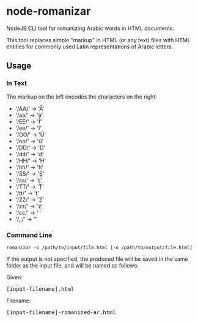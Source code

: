 node-romanizar
==============

NodeJS CLI tool for romanizing Arabic words in HTML documents.

This tool replaces simple "markup" in HTML (or any text) files with HTML entities for commonly used Latin representations of Arabic letters.

## Usage ##

### In Text ###

The markup on the left encodes the characters on the right:

- '/AA/' &rarr; '&#256;'
- '/aa/' &rarr; '&#257;'
- '/EE/' &rarr; '&#298;'
- '/ee/' &rarr; '&#299;'
- '/OO/' &rarr; '&#362;'
- '/oo/' &rarr; '&#363;'
- '/DD/' &rarr; '&#7692;'
- '/dd/' &rarr; '&#7693;'
- '/HH/' &rarr; '&#7716;'
- '/hh/' &rarr; '&#7717;'
- '/SS/' &rarr; '&#7778;'
- '/ss/' &rarr; '&#7779;'
- '/TT/' &rarr; '&#7788;'
- '/tt/' &rarr; '&#7789;'
- '/ZZ/' &rarr; '&#7826;'
- '/zz/' &rarr; '&#7827;'
- '/cc/' &rarr; '&#703;'
- '/,,/' &rarr;	'&#702;'

### Command Line ###

<pre><code>romanizar -i /path/to/input/file.html [-o /path/to/output/file.html]</code></pre>

If the output is not specified, the produced file will be saved in the same folder as the input file, and will be named as follows:

Given:
<pre>[input-filename].html</pre>
Filename:
<pre>[input-filename]-romanized-ar.html</pre>
